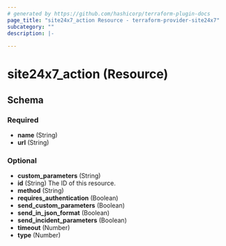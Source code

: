 ```yaml
---
# generated by https://github.com/hashicorp/terraform-plugin-docs
page_title: "site24x7_action Resource - terraform-provider-site24x7"
subcategory: ""
description: |-
  
---
```


# site24x7_action (Resource)





<!-- schema generated by tfplugindocs -->
## Schema

### Required

- **name** (String)
- **url** (String)

### Optional

- **custom_parameters** (String)
- **id** (String) The ID of this resource.
- **method** (String)
- **requires_authentication** (Boolean)
- **send_custom_parameters** (Boolean)
- **send_in_json_format** (Boolean)
- **send_incident_parameters** (Boolean)
- **timeout** (Number)
- **type** (Number)


